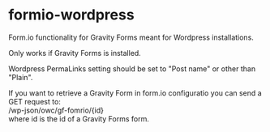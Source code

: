 # formio-wordpress
Form.io functionality for Gravity Forms meant for Wordpress installations.

Only works if Gravity Forms is installed.

Wordpress PermaLinks setting should be set to "Post name" or other than "Plain".

If you want to retrieve a Gravity Form in form.io configuratio you can send a GET request to:  
/wp-json/owc/gf-fomrio/{id}  
where id is the id of a Gravity Forms form.
